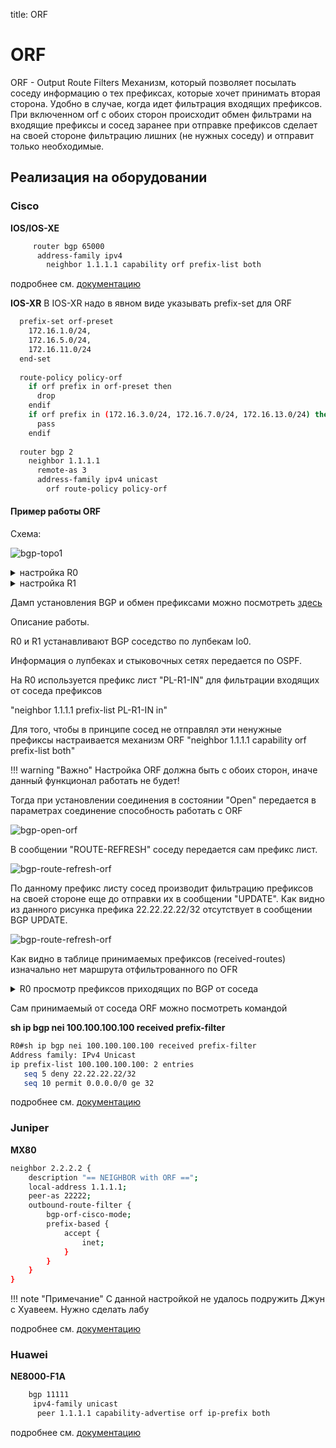 
title: ORF

# ORF  
ORF - Output Route Filters
  Механизм, который позволяет посылать соседу информацию о тех префиксах, которые хочет принимать вторая сторона.
  Удобно в случае, когда идет фильтрация входящих префиксов. При включенном orf с обоих сторон происходит обмен фильтрами на входящие префиксы и сосед заранее при отправке префиксов сделает на своей стороне фильтрацию лишних (не нужных соседу) и отправит только необходимые.

## Реализация на оборудовании

### Cisco
**IOS/IOS-XE**

```bash
     router bgp 65000
      address-family ipv4
        neighbor 1.1.1.1 capability orf prefix-list both
```
подробнее см. [документацию](http://admindoc.ru/1250/bgp-outbound-route-filtering/)

**IOS-XR**
В IOS-XR надо в явном виде указывать prefix-set для ORF

```bash
  prefix-set orf-preset
    172.16.1.0/24,
    172.16.5.0/24,
    172.16.11.0/24
  end-set
  
  route-policy policy-orf
    if orf prefix in orf-preset then
      drop
    endif
    if orf prefix in (172.16.3.0/24, 172.16.7.0/24, 172.16.13.0/24) then
      pass
    endif
  
  router bgp 2
    neighbor 1.1.1.1
      remote-as 3
      address-family ipv4 unicast
        orf route-policy policy-orf
```

#### Пример работы ORF

Схема:

![bgp-topo1](../img/bgp-topo1.jpg)

<details><summary>настройка R0</summary>
<p>

```bash
hostname R0
int lo0 
 ip add 100.100.100.100 255.255.255.255
!
int lo1 
 ip add 111.111.111.111 255.255.255.255
!
int g0/0
 ip add 10.11.11.1 255.255.255.0
 
router ospf 1
 network 10.11.11.1 0.0.0.255 area 0
 network 100.100.100.100 0.0.0.0 area 0
!
router bgp 65000
 bgp router-id 100.100.100.100
 bgp log-neighbor-changes
 neighbor 1.1.1.1 remote-as 65000
 neighbor 1.1.1.1 update-source Loopback0
 !
 address-family ipv4
  redistribute connected
  neighbor 1.1.1.1 activate
  neighbor 1.1.1.1 default-originate
  neighbor 1.1.1.1 capability orf prefix-list both
  neighbor 1.1.1.1 soft-reconfiguration inbound
  neighbor 1.1.1.1 prefix-list PL-R1-IN in
 exit-address-family
 !
ip prefix-list PL-R1-IN seq 5 deny 22.22.22.22/32
ip prefix-list PL-R1-IN seq 10 permit 0.0.0.0/0 ge 32

```

</p>
</details>

<details><summary>настройка R1</summary>
<p>

```bash
hostname vR1
!
int lo0 
 ip add 1.1.1.1 255.255.255.255
!
int g0/0
 ip add 10.11.11.2 255.255.255.0
! 
router ospf 1
 network 10.1.2.1 0.0.0.255 area 0
 network 10.11.11.1 0.0.0.255 area 0
 network 1.1.1.1 0.0.0.0 area 0
!
ipv6 router ospf 1
 router-id 1.1.1.1

int lo1
 ip add 11.11.11.11 255.255.255.255
!
router bgp 65000
 timers bgp 1 3
 bgp router-id 1.1.1.1
 neighbor 100.100.100.100 remote-as 65000
 neighbor 100.100.100.100 update loopback 0
  !
 address-family ipv4
  redistribute connected
  neighbor 2.2.2.2 activate
```
</p>
</details>

Дамп установления BGP и обмен префиксами можно  посмотреть [здесь](https://icebale.readthedocs.io/en/latest/networks/wireshark.collection/bgp+orf.pcapng)

Описание работы.

R0 и R1 устанавливают BGP соседство по лупбекам lo0.

Информация о лупбеках и стыковочных сетях передается по OSPF.

На R0 используется префикс лист "PL-R1-IN" для фильтрации входящих от соседа префиксов

"neighbor 1.1.1.1 prefix-list PL-R1-IN in"


Для того, чтобы в принципе сосед не отправлял эти ненужные префиксы настраивается механизм ORF
"neighbor 1.1.1.1 capability orf prefix-list both"

!!! warning "Важно"
    Настройка ORF должна быть с обоих сторон, иначе данный функционал работать не будет!


Тогда при установлении соединения в состоянии "Open" передается в параметрах соединение способность работать с ORF

![bgp-open-orf](../img/bgp-open-orf.jpg)

В сообщении "ROUTE-REFRESH" соседу передается сам префикс лист.

![bgp-route-refresh-orf](../img/bgp-route-refresh-orf.jpg)

По данному префикс листу сосед производит фильтрацию префиксов на своей стороне еще до отправки их в сообщении "UPDATE".
Как видно из данного рисунка префика 22.22.22.22/32 отсутствует в сообщении BGP UPDATE.

![bgp-route-refresh-orf](../img/bgp-update.jpg)

Как видно в таблице принимаемых префиксов (received-routes) изначально нет маршрута отфильтрованного по OFR

<details><summary>R0 просмотр префиксов приходящих по BGP от соседа</summary>
<p>

```bash
R0#sh ip bgp neighbors 1.1.1.1 received-routes
BGP table version is 6452, local router ID is 100.100.100.100
Status codes: s suppressed, d damped, h history, * valid, > best, i - internal,
              r RIB-failure, S Stale, m multipath, b backup-path, f RT-Filter,
              x best-external, a additional-path, c RIB-compressed,
Origin codes: i - IGP, e - EGP, ? - incomplete
RPKI validation codes: V valid, I invalid, N Not found

     Network          Next Hop            Metric LocPrf Weight Path
 r>i 1.1.1.1/32       1.1.1.1                  0    100      0 ?
 r>i 2.2.2.2/32       2.2.2.2                  0    100      0 ?
 *>i 11.11.11.11/32   1.1.1.1                  0    100      0 ?

Total number of prefixes 3


R0#sh ip bgp neighbors 1.1.1.1 routes
BGP table version is 6452, local router ID is 100.100.100.100
Status codes: s suppressed, d damped, h history, * valid, > best, i - internal,
              r RIB-failure, S Stale, m multipath, b backup-path, f RT-Filter,
              x best-external, a additional-path, c RIB-compressed,
Origin codes: i - IGP, e - EGP, ? - incomplete
RPKI validation codes: V valid, I invalid, N Not found

     Network          Next Hop            Metric LocPrf Weight Path
 r>i 1.1.1.1/32       1.1.1.1                  0    100      0 ?
 r>i 2.2.2.2/32       2.2.2.2                  0    100      0 ?
 *>i 11.11.11.11/32   1.1.1.1                  0    100      0 ?
```
</p>
</details>

Сам принимаемый от соседа ORF можно посмотреть командой 

**sh ip bgp nei 100.100.100.100 received prefix-filter**

```bash
R0#sh ip bgp nei 100.100.100.100 received prefix-filter
Address family: IPv4 Unicast
ip prefix-list 100.100.100.100: 2 entries
   seq 5 deny 22.22.22.22/32
   seq 10 permit 0.0.0.0/0 ge 32
```


подробнее см. [документацию](https://www.cisco.com/c/en/us/td/docs/routers/xr12000/software/xr12k_r4-0/routing/configuration/guide/rc40xr12k_chapter7.html#con_1206744)

### Juniper
**MX80**

```bash
neighbor 2.2.2.2 {
    description "== NEIGHBOR with ORF ==";
    local-address 1.1.1.1;
    peer-as 22222;
    outbound-route-filter {
        bgp-orf-cisco-mode;
        prefix-based {
            accept {
                inet;
            }
        }
    }
}
```

!!! note "Примечание"
	С данной настройкой не удалось подружить Джун с Хуавеем. Нужно сделать лабу

подробнее см. [документацию](https://www.juniper.net/documentation/en_US/junos/topics/topic-map/basic-routing-policies.html#id-example-configuring-bgp-prefix-based-outbound-route-filtering)

### Huawei
**NE8000-F1A**

```bash
    bgp 11111
     ipv4-family unicast
      peer 1.1.1.1 capability-advertise orf ip-prefix both
```
подробнее см. [документацию](https://support.huawei.com/enterprise/en/doc/EDOC1100146591/ec511dde/configuring-prefix-based-bgp-orf)
